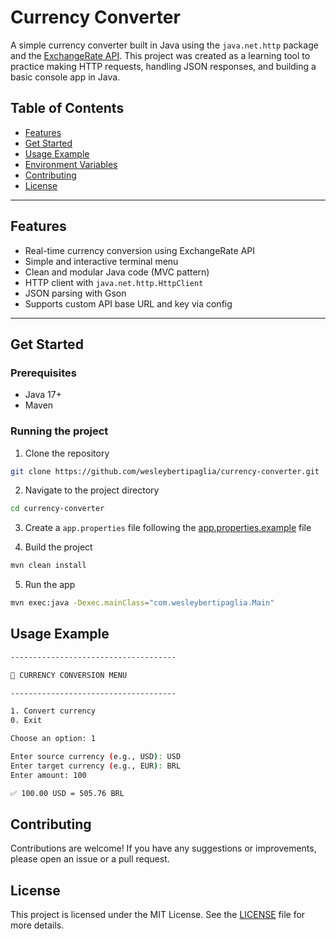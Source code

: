 # Currency Converter

A simple currency converter built in Java using the `java.net.http` package and the [ExchangeRate API](https://www.exchangerate-api.com). This project was created as a learning tool to practice making HTTP requests, handling JSON responses, and building a basic console app in Java.

## Table of Contents
- [Features](#features)
- [Get Started](#get-started)
- [Usage Example](#usage-example)
- [Environment Variables](#environment-variables)
- [Contributing](#contributing)
- [License](#license)

---

## Features

- Real-time currency conversion using ExchangeRate API
- Simple and interactive terminal menu
- Clean and modular Java code (MVC pattern)
- HTTP client with `java.net.http.HttpClient`
- JSON parsing with Gson
- Supports custom API base URL and key via config

---

## Get Started

### Prerequisites
- Java 17+
- Maven

### Running the project

1. Clone the repository

```bash
git clone https://github.com/wesleybertipaglia/currency-converter.git
```

2. Navigate to the project directory

```bash
cd currency-converter
```

3. Create a `app.properties` file following the [app.properties.example](./src/main/resources/app.properties.example) file

4. Build the project

```bash
mvn clean install
```

5. Run the app

```bash
mvn exec:java -Dexec.mainClass="com.wesleybertipaglia.Main"
```

## Usage Example

```bash
-------------------------------------

💱 CURRENCY CONVERSION MENU

-------------------------------------

1. Convert currency
0. Exit

Choose an option: 1

Enter source currency (e.g., USD): USD
Enter target currency (e.g., EUR): BRL
Enter amount: 100

✅ 100.00 USD = 505.76 BRL
```

## Contributing

Contributions are welcome! If you have any suggestions or improvements, please open an issue or a pull request.

## License

This project is licensed under the MIT License. See the [LICENSE](LICENSE) file for more details.
